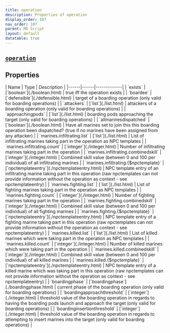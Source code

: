 ```yaml
---
title: operation
description: Properties of operation
display_order: 107
nav_order: 107
parent: MD Script
layout: default
datatable: true
---
```


##  [`operation`](./operation.html) 


## Properties

<div class="datatable-begin"></div>
| Name | Type | Description |
|------|------|-------------|
| `exists` | [`boolean`](./boolean.html) | true iff the operation exists |
| `boardee` | [`defensible`](./defensible.html) | target of a boarding operation (only valid for boarding operations) |
| `attackers` | [`list`](./list.html) | attackers of a boarding operation (only valid for boarding operations) |
| `approachingpods` | [`list`](./list.html) | boarding pods approaching the target (only valid for boarding operations) |
| `allmarinesdispatched` | [`boolean`](./boolean.html) | Have all marines set to join this this boarding operation been dispatched? (true if no marines have been assigned from any attacker) |
| `marines.infiltrating.list` | [`list`](./list.html) | List of infiltrating marines taking part in the operation as NPC templates |
| `marines.infiltrating.count` | [`integer`](./integer.html) | Number of infiltrating marines taking part in the operation |
| `marines.infiltrating.combinedskill` | [`integer`](./integer.html) | Combined skill value (between 0 and 100 per individual) of all infiltrating marines |
| `marines.infiltrating.{$npctemplate}` | [`npctemplateentry`](./npctemplateentry.html) | NPC template entry of an infiltrating marine taking part in this operation (raw npctemplates can not provide information without the operation as context - see npctemplateentry) |
| `marines.fighting.list` | [`list`](./list.html) | List of fighting marines taking part in the operation as NPC templates |
| `marines.fighting.count` | [`integer`](./integer.html) | Number of fighting marines taking part in the operation |
| `marines.fighting.combinedskill` | [`integer`](./integer.html) | Combined skill value (between 0 and 100 per individual) of all fighting marines |
| `marines.fighting.{$npctemplate}` | [`npctemplateentry`](./npctemplateentry.html) | NPC template entry of a fighting marine taking part in this operation (raw npctemplates can not provide information without the operation as context - see npctemplateentry) |
| `marines.killed.list` | [`list`](./list.html) | List of killed marines which were taking part in the operation as NPC templates |
| `marines.killed.count` | [`integer`](./integer.html) | Number of killed marines which were taking part in the operation |
| `marines.killed.combinedskill` | [`integer`](./integer.html) | Combined skill value (between 0 and 100 per individual) of all killed marines |
| `marines.killed.{$npctemplate}` | [`npctemplateentry`](./npctemplateentry.html) | NPC template entry of a killed marine which was taking part in this operation (raw npctemplates can not provide information without the operation as context - see npctemplateentry) |
| `boardingphase` | [`boardingphase`](./boardingphase.html) | current phase of the boarding operation (only valid for boarding operations) |
| `boardingapproachthreshold` | [`integer`](./integer.html) | threshold value of the boarding operation in regards to having the boarding pods launch and approach the target (only valid for boarding operations) |
| `boardinginsertionthreshold` | [`integer`](./integer.html) | threshold value of the boarding operation in regards to attempting to insert marines into the target (only valid for boarding operations) |
<div class="datatable-end"></div>



